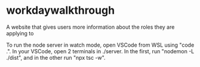 # workdaywalkthrough
A website that gives users more information about the roles they are applying to

To run the node server in watch mode, open VSCode from WSL using "code .". In your VSCode, open 2 terminals in ./server.
In the first, run "nodemon -L ./dist", and in the other run "npx tsc -w".
